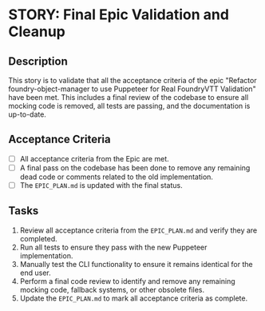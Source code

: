 # STORY: Final Epic Validation and Cleanup

## Description
This story is to validate that all the acceptance criteria of the epic "Refactor foundry-object-manager to use Puppeteer for Real FoundryVTT Validation" have been met. This includes a final review of the codebase to ensure all mocking code is removed, all tests are passing, and the documentation is up-to-date.

## Acceptance Criteria
- [ ] All acceptance criteria from the Epic are met.
- [ ] A final pass on the codebase has been done to remove any remaining dead code or comments related to the old implementation.
- [ ] The `EPIC_PLAN.md` is updated with the final status.

## Tasks
1.  Review all acceptance criteria from the `EPIC_PLAN.md` and verify they are completed.
2.  Run all tests to ensure they pass with the new Puppeteer implementation.
3.  Manually test the CLI functionality to ensure it remains identical for the end user.
4.  Perform a final code review to identify and remove any remaining mocking code, fallback systems, or other obsolete files.
5.  Update the `EPIC_PLAN.md` to mark all acceptance criteria as complete.
